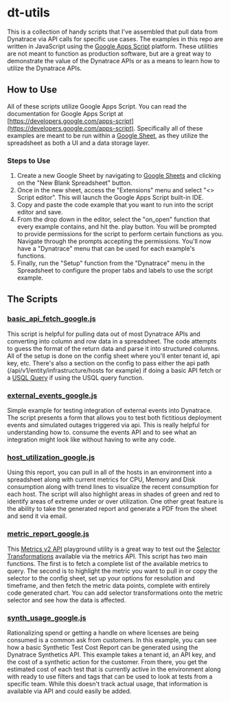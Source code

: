# dt-utils
This is a collection of handy scripts that I've assembled that pull data from Dynatrace via API calls for specific use cases. The examples in this repo are written in JavaScript using the [Google Apps Script](https://developers.google.com/apps-script) platform. These utilities are not meant to function as production software, but are a great way to demonstrate the value of the Dynatrace APIs or as a means to learn how to utilize the Dynatrace APIs.

## How to Use
All of these scripts utilize Google Apps Script. You can read the documentation for Google Apps Script at [https://developers.google.com/apps-script](https://developers.google.com/apps-script). Specifically all of these examples are meant to be run within a [Google Sheet](https://sheets.google.com), as they utilize the spreadsheet as both a UI and a data storage layer.

### Steps to Use
1. Create a new Google Sheet by navigating to [Google Sheets](https://sheets.google.com) and clicking on the "New Blank Spreadsheet" button.
2. Once in the new sheet, access the "Extensions" menu and select "<> Script editor". This will launch the Google Apps Script built-in IDE.
3. Copy and paste the code example that you want to run into the script editor and save.
4. From the drop down in the editor, select the "on_open" function that every example contains, and hit the. play button. You will be prompted to provide permissions for the script to perform certain functions as you. Navigate through the prompts accepting the permissions. You'll now have a "Dynatrace" menu that can be used for each example's functions.
5. Finally, run the "Setup" function from the "Dynatrace" menu in the Spreadsheet to configure the proper tabs and labels to use the script example.

## The Scripts
### [basic_api_fetch_google.js](https://github.com/elandsness/dt-utils/blob/master/basic_api_fetch_google.js)
This script is helpful for pulling data out of most Dynatrace APIs and converting into column and row data in a spreadsheet. The code attempts to guess the format of the return data and parse it into structured columns. All of the setup is done on the config sheet where you'll enter tenant id, api key, etc. There's also a section on the config to pass either the api path (/api/v1/entity/infrastructure/hosts for example) if doing a basic API fetch or a [USQL Query](https://www.dynatrace.com/support/help/how-to-use-dynatrace/real-user-monitoring/how-to-use-real-user-monitoring/cross-application-user-session-analytics/custom-queries-segmentation-and-aggregation-of-session-data/) if using the USQL query function.

### [external_events_google.js](https://github.com/elandsness/dt-utils/blob/master/external_events_google.js)
Simple example for testing integration of external events into Dynatrace. The script presents a form that allows you to test both fictitious deployment events and simulated outages triggered via api. This is really helpful for understanding how to. consume the events API and to see what an integration might look like without having to write any code.

### [host_utilization_google.js](https://github.com/elandsness/dt-utils/blob/master/host_utilization_google.js)
Using this report, you can pull in all of the hosts in an environment into a spreadsheet along with current metrics for CPU, Memory and Disk consumption along with trend lines to visualize the recent consumption for each host. The script will also highlight areas in shades of green and red to identify areas of extreme under or over utilization. One other great feature is the ability to take the generated report and generate a PDF from the sheet and send it via email.

### [metric_report_google.js](https://github.com/elandsness/dt-utils/blob/master/metric_report_google.js)
This [Metrics v2 API](https://www.dynatrace.com/support/help/dynatrace-api/environment-api/metric-v2/) playground utility is a great way to test out the [Selector Transformations](https://www.dynatrace.com/support/help/dynatrace-api/environment-api/metric-v2/selector-transformations/) available via the metrics API. This script has two main functions. The first is to fetch a complete list of the available metrics to query. The second is to highlight the metric you want to pull in or copy the selector to the config sheet, set up your options for resolution and timeframe, and then fetch the metric data points, complete with entirely code generated chart. You can add selector transformations onto the metric selector and see how the data is affected.

### [synth_usage_google.js](https://github.com/elandsness/dt-utils/blob/master/synth_usage_google.js)
Rationalizing spend or getting a handle on where licenses are being consumed is a common ask from customers. In this example, you can see how a basic Synthetic Test Cost Report can be generated using the Dynatrace Synthetics API.  This example takes a tenant id, an API key, and the cost of a synthetic action for the customer. From there, you get the estimated cost of each test that is currently active in the environment along with ready to use filters and tags that can be used to look at tests from a specific team. While this doesn't track actual usage, that information is available via API and could easily be added.
